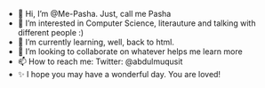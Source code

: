 - 👋 Hi, I’m @Me-Pasha. Just, call me Pasha
- 👀 I’m interested in Computer Science, literauture and talking with different people :)
- 🌱 I’m currently learning, well, back to html.
- 💞️ I’m looking to collaborate on whatever helps me learn more
- 📫 How to reach me: Twitter: @abdulmuqusit 
- ✨️ I hope you may have a wonderful day. You are loved!

<!---
Me-Pasha/Me-Pasha is a ✨ special ✨ repository because its `README.md` (this file) appears on your GitHub profile.
You can click the Preview link to take a look at your changes.
--->
